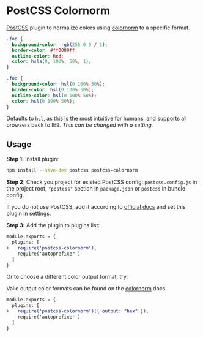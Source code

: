 # PostCSS Colornorm

[PostCSS] plugin to normalize colors using [colornorm] to a specific format.

```css
.foo {
  background-color: rgb(255 0 0 / 1);
  border-color: #ff0000ff;
  outline-color: Red;
  color: hsla(0, 100%, 50%, 1);
}
```

```css
.foo {
  background-color: hsl(0 100% 50%);
  border-color: hsl(0 100% 50%);
  outline-color: hsl(0 100% 50%);
  color: hsl(0 100% 50%);
}
```

Defaults to `hsl`, as this is the most intuitive for humans, and supports all
browsers back to IE9. _This can be changed with a setting._

## Usage

**Step 1:** Install plugin:

```sh
npm install --save-dev postcss postcss-colornorm
```

**Step 2:** Check you project for existed PostCSS config: `postcss.config.js`
in the project root, `"postcss"` section in `package.json`
or `postcss` in bundle config.

If you do not use PostCSS, add it according to [official docs]
and set this plugin in settings.

**Step 3:** Add the plugin to plugins list:

```diff
module.exports = {
  plugins: [
+   require('postcss-colornorm'),
    require('autoprefixer')
  ]
}
```

Or to choose a different color output format, try:

Valid output color formats can be found on the [colornorm] docs.

```diff
module.exports = {
  plugins: [
+   require('postcss-colornorm')({ output: "hex" }),
    require('autoprefixer')
  ]
}
```

[official docs]: https://github.com/postcss/postcss#usage
[PostCSS]: https://github.com/postcss/postcss
[colornorm]: https://github.com/tbjgolden/colornorm
